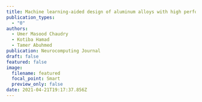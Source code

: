 ```yaml
---
title: Machine learning-aided design of aluminum alloys with high performance
publication_types:
  - "0"
authors:
  - Umer Masood Chaudry
  - Kotiba Hamad
  - Tamer Abuhmed
publication: Neurocomputing Journal
draft: false
featured: false
image:
  filename: featured
  focal_point: Smart
  preview_only: false
date: 2021-04-21T19:17:37.856Z
---
```

